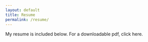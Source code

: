 ```yaml
---
layout: default
title: Resume
permalink: /resume/
---
```


My resume is included below. For a downloadable pdf, click here.

